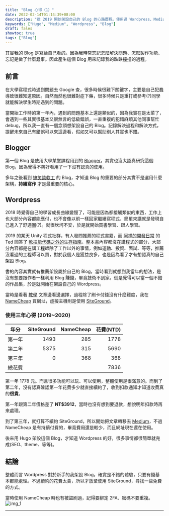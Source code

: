 ```yaml
---
title: "Blog 心得（1）"
date: 2022-02-14T01:14:39+08:00
description: "從 2019 開始架設自己的 Blog 的心路歷程。使用過 Wordpress、Medium、CoderBridge、Blogger，最後選擇了 Hugo 並且自找苦吃。"
keywords: ["Hugo", "Medium", "Wordpress", "Blog"]
draft: fales
showtoc: true
tags: ["Blog"]
---
```


其實我的 Blog 是寫給自己看的。因為我時常忘記怎麼解決問題、怎麼製作功能、忘記是做了什麼蠢事。因此產生這個 Blog 用來記錄我的跌跌撞撞的過程。

## 前言

在大學寫程式時遇到問題去 Google 查，很多時候很難下關鍵字，主要是自己犯蠢導致很難知道原因。自然而然也很難對症下藥，很多時候只是重打或參考(?)同學就能解決學生時期遇到的問題。

當開始工作時的第一年內，遇到的問題基本上還是類似的，因為我實在是太菜了，會遇到一些其實很基本又很無言的低級錯誤，一直重複的犯錯麻煩其他同事幫忙 debug，所以我一直有一個念頭想架設自己的 Blog。記錄解決過程和解決方式，提醒未來自己有錯誤可以來這邊看，假如又可以幫助別人其實也不錯。

## Blogger

第一個 Blog 是使用大學某堂課程用到的 [Blogger]，其實也沒太認真研究這個 Blog，因為覺得不夠好看用了一下沒有認真的使用。

多年之後看到 [搞笑談軟工][Blogger_1] 的 Blog，才知道 Blog 的重要的部分其實不是選用什麼架構，**持續寫作** 才是最重要的核心。

## Wordpress

2018 時覺得自己的學習成長曲線變慢了，可能是因為都接觸類似的東西，工作上也大部分內容都能應付，也不會像以前一樣回家繼續寫程式，簡單來講就是發現自己進入了舒適圈(?)。就很坎坷不安，於是就開始買書學習、跟人學習。

2019 的某天 Unity 程式社群，有人發問推薦的程式書籍，而 [阿祥的開發日常][tedsieblog] 的 Ted 回答了 [軟技能代碼之外的生存指南][book_tenlong]。整本書內容都沒在講程式的部分，大部分內容都是在講工程師除了工作以外的事情，例如運動、投資、面試、等等，推薦沒看過的工程師可以買，對於我個人是獲益良多，也是因為看了才有想認真的自己架設 Blog。

書的內容其實就有推薦架設屬於自己的 Blog，當時看到就想到我當年的想法，是沒有想要跟作者一樣利用 Blog 賺錢，畢竟技術不到家。倒是覺得可以當一個不錯的作品集，於是就開始在架設自己的 Wordpress。

當時是看著 [教學][wordpress_1] 文章邊看邊選擇，過程除了刷卡付錢沒有什麼難度，我在 [NameCheap][namecheap] 買網址，虛擬主機則是使用 [SiteGround][siteground]。

### 使用三年心得 (2019~2020)

|  年分  | SiteGround | NameCheap | 花費(NTD) |
| :----: | ---------: | --------: | --------: |
| 第一年 |       1493 |       285 |      1778 |
| 第二年 |       5375 |       315 |      5690 |
| 第三年 |          0 |       368 |       368 |
| 總花費 |            |           |      7836 |

第一年 1778 元。而且很多功能可以玩、可以使用，整體使用是很滿意的。而到了第二年，沒有認真確認第一年花費多少就直接續約了，收到扣款通知才知道收費真的**很貴**。

第一年跟第二年價格差了 **NT$3912**，當時也沒有想到要退款，想說明年扣款時再來處理。

到了第三年，就打算不續約 SiteGround，所以開始把文章轉移去 [Medium][medium]，不過 NameCheap 是有持續付費的，畢竟費用還是較少，而且網址現在還在使用。

後來用 Hugo 架設這個 Blog，才知道 Wordpress 的好，很多事情都很簡單就完成(SEO、theme、等等)。

## 結論

整體而言 Wordpress 對於新手的我架設 Blog，確實是不錯的體驗，只要有錢基本都能處理。不過續約的花費太貴，所以才放棄使用 SiteGround，尋找一些免費的方式。

當時使用 NameCheap 時也有被盜刷過，記得要綁定 2FA、密碼不要重複。
![img_1]

______________________________________________________________________

[book_tenlong]:https://www.tenlong.com.tw/products/9787115429476
[Blogger]:https://www.blogger.com/
[Blogger_1]:http://teddy-chen-tw.blogspot.com/
[tedsieblog]:https://tedsieblog.wordpress.com/
[wordpress_1]:https://jessielab.com/wordpress%E6%95%99%E5%AD%B8-setting-up-a-website/
[siteground]:https://www.siteground.com/
[namecheap]:https://www.namecheap.com/
[medium]:https://medium.com/
[nextpost]:../Reflection-Blog-2
[CoderBridge]:https://zh-tw.coderbridge.com/
[img_1]:https://imgur.com/pJBH4Q6.jpg
